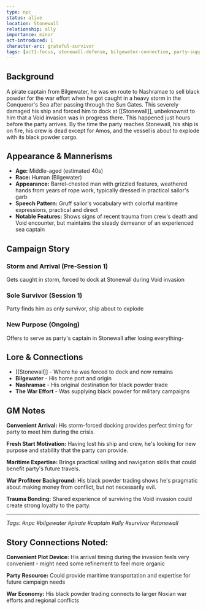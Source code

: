 ```yaml
---
type: npc
status: alive
location: Stonewall
relationship: ally
importance: minor
act-introduced: 1
character-arc: grateful-survivor
tags: [act1-focus, stonewall-defense, bilgewater-connection, party-support]
---
```


## Background

A pirate captain from Bilgewater, he was en route to Nashramae to sell black powder for the war effort when he got caught in a heavy storm in the Conqueror's Sea after passing through the Sun Gates. This severely damaged his ship and forced him to dock at [[Stonewall]], unbeknownst to him that a Void invasion was in progress there. This happened just hours before the party arrives. By the time the party reaches Stonewall, his ship is on fire, his crew is dead except for Amos, and the vessel is about to explode with its black powder cargo.

## Appearance & Mannerisms

- **Age:** Middle-aged (estimated 40s)
- **Race:** Human (Bilgewater)
- **Appearance:** Barrel-chested man with grizzled features, weathered hands from years of rope work, typically dressed in practical sailor's garb
- **Speech Pattern:** Gruff sailor's vocabulary with colorful maritime expressions, practical and direct
- **Notable Features:** Shows signs of recent trauma from crew's death and Void encounter, but maintains the steady demeanor of an experienced sea captain

## Campaign Story

### Storm and Arrival (Pre-Session 1)

Gets caught in storm, forced to dock at Stonewall during Void invasion

### Sole Survivor (Session 1)

Party finds him as only survivor, ship about to explode

### New Purpose (Ongoing)

Offers to serve as party's captain in Stonewall after losing everything-

## Lore & Connections

- [[Stonewall]] - Where he was forced to dock and now remains
- **Bilgewater** - His home port and origin
- **Nashramae** - His original destination for black powder trade
- **The War Effort** - Was supplying black powder for military campaigns

## GM Notes

**Convenient Arrival:** His storm-forced docking provides perfect timing for party to meet him during the crisis.

**Fresh Start Motivation:** Having lost his ship and crew, he's looking for new purpose and stability that the party can provide.

**Maritime Expertise:** Brings practical sailing and navigation skills that could benefit party's future travels.

**War Profiteer Background:** His black powder trading shows he's pragmatic about making money from conflict, but not necessarily evil.

**Trauma Bonding:** Shared experience of surviving the Void invasion could create strong loyalty to the party.

---

_Tags: #npc #bilgewater #pirate #captain #ally #survivor #stonewall_

## Story Connections Noted:

**Convenient Plot Device:** His arrival timing during the invasion feels very convenient - might need some refinement to feel more organic

**Party Resource:** Could provide maritime transportation and expertise for future campaign needs

**War Economy:** His black powder trading connects to larger Noxian war efforts and regional conflicts
